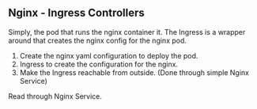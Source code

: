 ## Nginx - Ingress Controllers

Simply, the pod that runs the nginx container it. The Ingress is a wrapper around that creates the nginx config for the nginx pod. 

1. Create the nginx yaml configuration to deploy the pod.
2. Ingress to create the configuration for the nginx.
3. Make the Ingress reachable from outside. (Done through simple Nginx Service)

Read through Nginx Service. 








